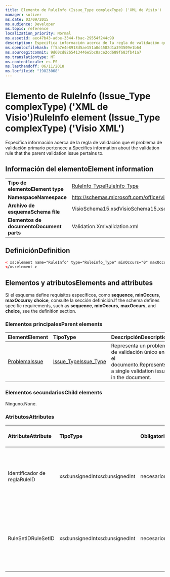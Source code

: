 ```yaml
---
title: Elemento de RuleInfo (Issue_Type complexType) ('XML de Visio')
manager: soliver
ms.date: 03/09/2015
ms.audience: Developer
ms.topic: reference
localization_priority: Normal
ms.assetid: aec47b43-adbe-3344-fbac-29554f244c99
description: Especifica información acerca de la regla de validación que el problema de validación primario pertenece a.
ms.openlocfilehash: ff5a7e4e8918d5ae151a0d4582d1a393509e1b64
ms.sourcegitcommit: 9d60cd82b5413446e5bc8ace2cd689f683fb41a7
ms.translationtype: MT
ms.contentlocale: es-ES
ms.lasthandoff: 06/11/2018
ms.locfileid: "19823068"
---
```

# <a name="ruleinfo-element-issuetype-complextype-visio-xml"></a><span data-ttu-id="0fc17-103">Elemento de RuleInfo (Issue_Type complexType) ('XML de Visio')</span><span class="sxs-lookup"><span data-stu-id="0fc17-103">RuleInfo element (Issue_Type complexType) ('Visio XML')</span></span>

<span data-ttu-id="0fc17-104">Especifica información acerca de la regla de validación que el problema de validación primario pertenece a.</span><span class="sxs-lookup"><span data-stu-id="0fc17-104">Specifies information about the validation rule that the parent validation issue pertains to.</span></span>
  
## <a name="element-information"></a><span data-ttu-id="0fc17-105">Información del elemento</span><span class="sxs-lookup"><span data-stu-id="0fc17-105">Element information</span></span>

|||
|:-----|:-----|
|<span data-ttu-id="0fc17-106">**Tipo de elemento**</span><span class="sxs-lookup"><span data-stu-id="0fc17-106">**Element type**</span></span> <br/> |[<span data-ttu-id="0fc17-107">RuleInfo_Type</span><span class="sxs-lookup"><span data-stu-id="0fc17-107">RuleInfo_Type</span></span>](ruleinfo_type-complextypevisio-xml.md) <br/> |
|<span data-ttu-id="0fc17-108">**Namespace**</span><span class="sxs-lookup"><span data-stu-id="0fc17-108">**Namespace**</span></span> <br/> |http://schemas.microsoft.com/office/visio/2012/main  <br/> |
|<span data-ttu-id="0fc17-109">**Archivo de esquema**</span><span class="sxs-lookup"><span data-stu-id="0fc17-109">**Schema file**</span></span> <br/> |<span data-ttu-id="0fc17-110">VisioSchema15.xsd</span><span class="sxs-lookup"><span data-stu-id="0fc17-110">VisioSchema15.xsd</span></span>  <br/> |
|<span data-ttu-id="0fc17-111">**Elementos de documento**</span><span class="sxs-lookup"><span data-stu-id="0fc17-111">**Document parts**</span></span> <br/> |<span data-ttu-id="0fc17-112">Validation.Xml</span><span class="sxs-lookup"><span data-stu-id="0fc17-112">validation.xml</span></span>  <br/> |
   
## <a name="definition"></a><span data-ttu-id="0fc17-113">Definición</span><span class="sxs-lookup"><span data-stu-id="0fc17-113">Definition</span></span>

```XML
< xs:element name="RuleInfo" type="RuleInfo_Type" minOccurs="0" maxOccurs="1" >
</xs:element >
```

## <a name="elements-and-attributes"></a><span data-ttu-id="0fc17-114">Elementos y atributos</span><span class="sxs-lookup"><span data-stu-id="0fc17-114">Elements and attributes</span></span>

<span data-ttu-id="0fc17-115">Si el esquema define requisitos específicos, como **sequence**, **minOccurs**, **maxOccurs**y **choice**, consulte la sección definición.</span><span class="sxs-lookup"><span data-stu-id="0fc17-115">If the schema defines specific requirements, such as **sequence**, **minOccurs**, **maxOccurs**, and **choice**, see the definition section.</span></span> 
  
### <a name="parent-elements"></a><span data-ttu-id="0fc17-116">Elementos principales</span><span class="sxs-lookup"><span data-stu-id="0fc17-116">Parent elements</span></span>

|<span data-ttu-id="0fc17-117">**Element**</span><span class="sxs-lookup"><span data-stu-id="0fc17-117">**Element**</span></span>|<span data-ttu-id="0fc17-118">**Tipo**</span><span class="sxs-lookup"><span data-stu-id="0fc17-118">**Type**</span></span>|<span data-ttu-id="0fc17-119">**Descripción**</span><span class="sxs-lookup"><span data-stu-id="0fc17-119">**Description**</span></span>|
|:-----|:-----|:-----|
|[<span data-ttu-id="0fc17-120">Problema</span><span class="sxs-lookup"><span data-stu-id="0fc17-120">Issue</span></span>](issue-element-issues_type-complextypevisio-xml.md) <br/> |[<span data-ttu-id="0fc17-121">Issue_Type</span><span class="sxs-lookup"><span data-stu-id="0fc17-121">Issue_Type</span></span>](issue_type-complextypevisio-xml.md) <br/> |<span data-ttu-id="0fc17-122">Representa un problema de validación único en el documento.</span><span class="sxs-lookup"><span data-stu-id="0fc17-122">Represents a single validation issue in the document.</span></span>  <br/> |
   
### <a name="child-elements"></a><span data-ttu-id="0fc17-123">Elementos secundarios</span><span class="sxs-lookup"><span data-stu-id="0fc17-123">Child elements</span></span>

<span data-ttu-id="0fc17-124">Ninguno.</span><span class="sxs-lookup"><span data-stu-id="0fc17-124">None.</span></span>
  
### <a name="attributes"></a><span data-ttu-id="0fc17-125">Atributos</span><span class="sxs-lookup"><span data-stu-id="0fc17-125">Attributes</span></span>

|<span data-ttu-id="0fc17-126">**Attribute**</span><span class="sxs-lookup"><span data-stu-id="0fc17-126">**Attribute**</span></span>|<span data-ttu-id="0fc17-127">**Tipo**</span><span class="sxs-lookup"><span data-stu-id="0fc17-127">**Type**</span></span>|<span data-ttu-id="0fc17-128">**Obligatorio**</span><span class="sxs-lookup"><span data-stu-id="0fc17-128">**Required**</span></span>|<span data-ttu-id="0fc17-129">**Descripción**</span><span class="sxs-lookup"><span data-stu-id="0fc17-129">**Description**</span></span>|<span data-ttu-id="0fc17-130">**Valores posibles**</span><span class="sxs-lookup"><span data-stu-id="0fc17-130">**Possible values**</span></span>|
|:-----|:-----|:-----|:-----|:-----|
|<span data-ttu-id="0fc17-131">Identificador de regla</span><span class="sxs-lookup"><span data-stu-id="0fc17-131">RuleID</span></span>  <br/> |<span data-ttu-id="0fc17-132">xsd:unsignedInt</span><span class="sxs-lookup"><span data-stu-id="0fc17-132">xsd:unsignedInt</span></span>  <br/> |<span data-ttu-id="0fc17-133">necesario</span><span class="sxs-lookup"><span data-stu-id="0fc17-133">required</span></span>  <br/> |<span data-ttu-id="0fc17-134">Especifica el identificador único de la regla de validación que el problema primario pertenece a.</span><span class="sxs-lookup"><span data-stu-id="0fc17-134">Specifies the unique identifier of the validation rule that the parent issue pertains to.</span></span>  <br/> |<span data-ttu-id="0fc17-135">Valores del tipo xsd:unsignedInt.</span><span class="sxs-lookup"><span data-stu-id="0fc17-135">Values of the xsd:unsignedInt type.</span></span>  <br/> |
|<span data-ttu-id="0fc17-136">RuleSetID</span><span class="sxs-lookup"><span data-stu-id="0fc17-136">RuleSetID</span></span>  <br/> |<span data-ttu-id="0fc17-137">xsd:unsignedInt</span><span class="sxs-lookup"><span data-stu-id="0fc17-137">xsd:unsignedInt</span></span>  <br/> |<span data-ttu-id="0fc17-138">necesario</span><span class="sxs-lookup"><span data-stu-id="0fc17-138">required</span></span>  <br/> |<span data-ttu-id="0fc17-139">Especifica el identificador único del conjunto de reglas de validación que el problema primario pertenece a.</span><span class="sxs-lookup"><span data-stu-id="0fc17-139">Specifies the unique identifier of the validation rule set that the parent issue pertains to.</span></span>  <br/> |<span data-ttu-id="0fc17-140">Valores del tipo xsd:unsignedInt.</span><span class="sxs-lookup"><span data-stu-id="0fc17-140">Values of the xsd:unsignedInt type.</span></span>  <br/> |
   

